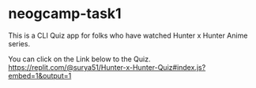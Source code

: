# neogcamp-task1

This is a CLI Quiz app for folks who have watched Hunter x Hunter Anime series.

You can click on the Link below to the Quiz.
https://replit.com/@surya51/Hunter-x-Hunter-Quiz#index.js?embed=1&output=1
